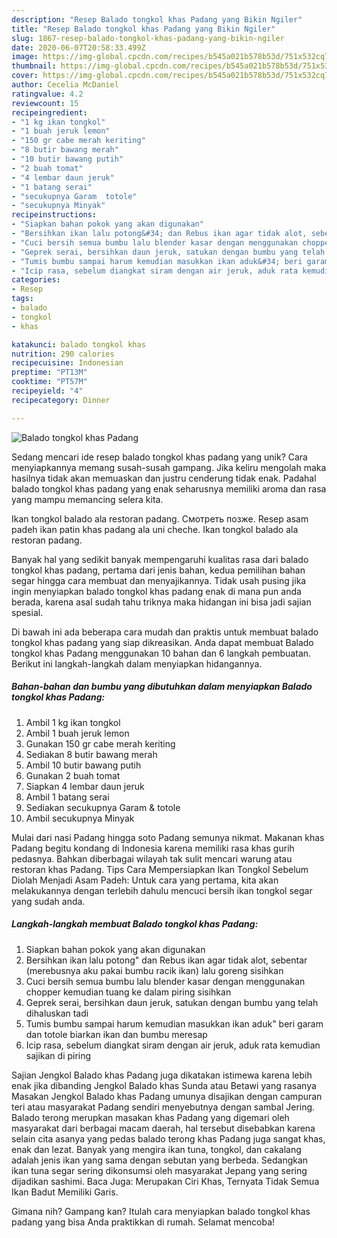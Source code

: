 ```yaml
---
description: "Resep Balado tongkol khas Padang yang Bikin Ngiler"
title: "Resep Balado tongkol khas Padang yang Bikin Ngiler"
slug: 1867-resep-balado-tongkol-khas-padang-yang-bikin-ngiler
date: 2020-06-07T20:58:33.499Z
image: https://img-global.cpcdn.com/recipes/b545a021b578b53d/751x532cq70/balado-tongkol-khas-padang-foto-resep-utama.jpg
thumbnail: https://img-global.cpcdn.com/recipes/b545a021b578b53d/751x532cq70/balado-tongkol-khas-padang-foto-resep-utama.jpg
cover: https://img-global.cpcdn.com/recipes/b545a021b578b53d/751x532cq70/balado-tongkol-khas-padang-foto-resep-utama.jpg
author: Cecelia McDaniel
ratingvalue: 4.2
reviewcount: 15
recipeingredient:
- "1 kg ikan tongkol"
- "1 buah jeruk lemon"
- "150 gr cabe merah keriting"
- "8 butir bawang merah"
- "10 butir bawang putih"
- "2 buah tomat"
- "4 lembar daun jeruk"
- "1 batang serai"
- "secukupnya Garam  totole"
- "secukupnya Minyak"
recipeinstructions:
- "Siapkan bahan pokok yang akan digunakan"
- "Bersihkan ikan lalu potong&#34; dan Rebus ikan agar tidak alot, sebentar (merebusnya aku pakai bumbu racik ikan) lalu goreng sisihkan"
- "Cuci bersih semua bumbu lalu blender kasar dengan menggunakan chopper kemudian tuang ke dalam piring sisihkan"
- "Geprek serai, bersihkan daun jeruk, satukan dengan bumbu yang telah dihaluskan tadi"
- "Tumis bumbu sampai harum kemudian masukkan ikan aduk&#34; beri garam dan totole biarkan ikan dan bumbu meresap"
- "Icip rasa, sebelum diangkat siram dengan air jeruk, aduk rata kemudian sajikan di piring"
categories:
- Resep
tags:
- balado
- tongkol
- khas

katakunci: balado tongkol khas 
nutrition: 290 calories
recipecuisine: Indonesian
preptime: "PT13M"
cooktime: "PT57M"
recipeyield: "4"
recipecategory: Dinner

---
```



![Balado tongkol khas Padang](https://img-global.cpcdn.com/recipes/b545a021b578b53d/751x532cq70/balado-tongkol-khas-padang-foto-resep-utama.jpg)

Sedang mencari ide resep balado tongkol khas padang yang unik? Cara menyiapkannya memang susah-susah gampang. Jika keliru mengolah maka hasilnya tidak akan memuaskan dan justru cenderung tidak enak. Padahal balado tongkol khas padang yang enak seharusnya memiliki aroma dan rasa yang mampu memancing selera kita.

Ikan tongkol balado ala restoran padang. Смотреть позже. Resep asam padeh ikan patin khas padang ala uni cheche. Ikan tongkol balado ala restoran padang.

Banyak hal yang sedikit banyak mempengaruhi kualitas rasa dari balado tongkol khas padang, pertama dari jenis bahan, kedua pemilihan bahan segar hingga cara membuat dan menyajikannya. Tidak usah pusing jika ingin menyiapkan balado tongkol khas padang enak di mana pun anda berada, karena asal sudah tahu triknya maka hidangan ini bisa jadi sajian spesial.


Di bawah ini ada beberapa cara mudah dan praktis untuk membuat balado tongkol khas padang yang siap dikreasikan. Anda dapat membuat Balado tongkol khas Padang menggunakan 10 bahan dan 6 langkah pembuatan. Berikut ini langkah-langkah dalam menyiapkan hidangannya.

<!--inarticleads1-->

##### Bahan-bahan dan bumbu yang dibutuhkan dalam menyiapkan Balado tongkol khas Padang:

1. Ambil 1 kg ikan tongkol
1. Ambil 1 buah jeruk lemon
1. Gunakan 150 gr cabe merah keriting
1. Sediakan 8 butir bawang merah
1. Ambil 10 butir bawang putih
1. Gunakan 2 buah tomat
1. Siapkan 4 lembar daun jeruk
1. Ambil 1 batang serai
1. Sediakan secukupnya Garam &amp; totole
1. Ambil secukupnya Minyak


Mulai dari nasi Padang hingga soto Padang semunya nikmat. Makanan khas Padang begitu kondang di Indonesia karena memiliki rasa khas gurih pedasnya. Bahkan diberbagai wilayah tak sulit mencari warung atau restoran khas Padang. Tips Cara Mempersiapkan Ikan Tongkol Sebelum Diolah Menjadi Asam Padeh: Untuk cara yang pertama, kita akan melakukannya dengan terlebih dahulu mencuci bersih ikan tongkol segar yang sudah anda. 

<!--inarticleads2-->

##### Langkah-langkah membuat Balado tongkol khas Padang:

1. Siapkan bahan pokok yang akan digunakan
1. Bersihkan ikan lalu potong&#34; dan Rebus ikan agar tidak alot, sebentar (merebusnya aku pakai bumbu racik ikan) lalu goreng sisihkan
1. Cuci bersih semua bumbu lalu blender kasar dengan menggunakan chopper kemudian tuang ke dalam piring sisihkan
1. Geprek serai, bersihkan daun jeruk, satukan dengan bumbu yang telah dihaluskan tadi
1. Tumis bumbu sampai harum kemudian masukkan ikan aduk&#34; beri garam dan totole biarkan ikan dan bumbu meresap
1. Icip rasa, sebelum diangkat siram dengan air jeruk, aduk rata kemudian sajikan di piring


Sajian Jengkol Balado khas Padang juga dikatakan istimewa karena lebih enak jika dibanding Jengkol Balado khas Sunda atau Betawi yang rasanya Masakan Jengkol Balado khas Padang umunya disajikan dengan campuran teri atau masyarakat Padang sendiri menyebutnya dengan sambal Jering. Balado terong merupkan masakan khas Padang yang digemari oleh masyarakat dari berbagai macam daerah, hal tersebut disebabkan karena selain cita asanya yang pedas balado terong khas Padang juga sangat khas, enak dan lezat. Banyak yang mengira ikan tuna, tongkol, dan cakalang adalah jenis ikan yang sama dengan sebutan yang berbeda. Sedangkan ikan tuna segar sering dikonsumsi oleh masyarakat Jepang yang sering dijadikan sashimi. Baca Juga: Merupakan Ciri Khas, Ternyata Tidak Semua Ikan Badut Memiliki Garis. 

Gimana nih? Gampang kan? Itulah cara menyiapkan balado tongkol khas padang yang bisa Anda praktikkan di rumah. Selamat mencoba!
